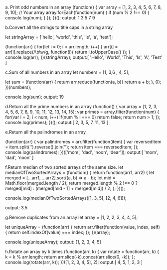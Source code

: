 a. Print odd numbers in an array 
(function() {
    var array = [1, 2, 3, 4, 5, 6, 7, 8, 9, 10]; // Your array
    array.forEach(function(num) {
        if (num % 2 !== 0) {
            console.log(num);
        }
    });
})();
output: 1 3 5 7 9
 
 
b.Convert all the strings to title caps in a string array

let stringArray = ['hello', 'world', 'this', 'is', 'a', 'test'];

(function(arr) {
    for(let i = 0; i < arr.length; i++) {
        arr[i] = arr[i].replace(/\b\w/g, function(l){ return l.toUpperCase() });
    }
    console.log(arr);
})(stringArray);
output:[ 'Hello', 'World', 'This', 'Is', 'A', 'Test' ]


c.Sum of all numbers in an array
let numbers = [1, 3,6 , 4, 5]; 

let sum = (function(arr) {
    return arr.reduce(function(a, b){
        return a + b;
    }, 0);
})(numbers);

console.log(sum); 
output: 19

d.Return all the prime numbers in an array
(function() {
    var array = [1, 2, 3, 4, 5, 6, 7, 8, 9, 10, 11, 12, 13, 14, 15];
    var primes = array.filter(function(num) {
        for(var i = 2; i < num; i++)
            if(num % i === 0) return false;
        return num > 1;
    });
    console.log(primes);
})();
output:[ 2, 3, 5, 7, 11, 13 ]

e.Return all the palindromes in an array

(function(arr) {
    var palindromes = arr.filter(function(item) {
        var reversedItem = item.split('').reverse().join('');
        return item === reversedItem;
    });
    console.log(palindromes);
})(['mom', 'dad', 'noon', 'dear']);
output:[ 'mom', 'dad', 'noon' ]

f.Return median of two sorted arrays of the same size.
let medianOfTwoSortedArrays = (function() {
    return function(arr1, arr2) {
        let merged = [...arr1, ...arr2].sort((a, b) => a - b);
        let mid = Math.floor(merged.length / 2);
        return merged.length % 2 !== 0 ? merged[mid] : (merged[mid - 1] + merged[mid]) / 2;
    };
})();

console.log(medianOfTwoSortedArrays([1, 3, 5], [2, 4, 6]));  

output: 3.5

g.Remove duplicates from an array
let array = [1, 2, 2, 3, 4, 4, 5]; 

let uniqueArray = (function(arr) {
    return arr.filter(function(value, index, self) {
        return self.indexOf(value) === index;
    });
})(array);

console.log(uniqueArray);
output: [1, 2, 3, 4, 5]

h.Rotate an array by k times
(function(arr, k) {
    var rotate = function(arr, k) {
        k = k % arr.length;
        return arr.slice(-k).concat(arr.slice(0, -k));
    };
    console.log(rotate(arr, k));
})([1, 2, 3, 4, 5], 2);
output:[ 4, 5, 1, 2, 3 ]

